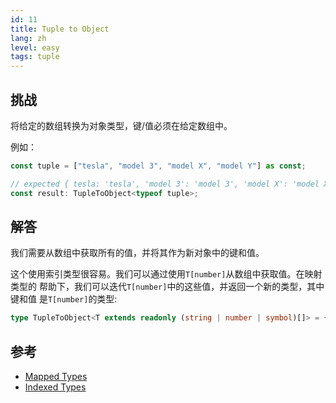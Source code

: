```yaml
---
id: 11
title: Tuple to Object
lang: zh
level: easy
tags: tuple
---
```


## 挑战

将给定的数组转换为对象类型，键/值必须在给定数组中。

例如：

```ts
const tuple = ["tesla", "model 3", "model X", "model Y"] as const;

// expected { tesla: 'tesla', 'model 3': 'model 3', 'model X': 'model X', 'model Y': 'model Y'}
const result: TupleToObject<typeof tuple>;
```

## 解答

我们需要从数组中获取所有的值，并将其作为新对象中的键和值。

这个使用索引类型很容易。我们可以通过使用`T[number]`从数组中获取值。在映射类型的
帮助下，我们可以迭代`T[number]`中的这些值，并返回一个新的类型，其中键和值
是`T[number]`的类型:

```ts
type TupleToObject<T extends readonly (string | number | symbol)[]> = { [K in T[number]]: K };
```

## 参考

- [Mapped Types](https://www.typescriptlang.org/docs/handbook/2/mapped-types.html)
- [Indexed Types](https://www.typescriptlang.org/docs/handbook/2/indexed-access-types.html)
